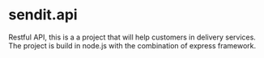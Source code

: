 # sendit.api
Restful API, this is a a project that will help customers in delivery services.
The project is build in node.js with the combination of express framework.
